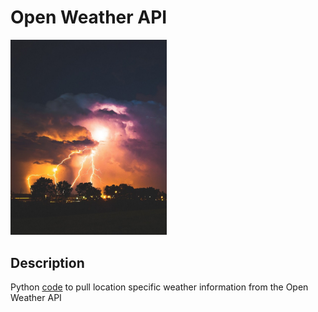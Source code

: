 # Open Weather API


<img src="images/weather.jpg" width ="250">

## Description

Python [code](openweather.py) to pull location specific weather information from the Open Weather API
